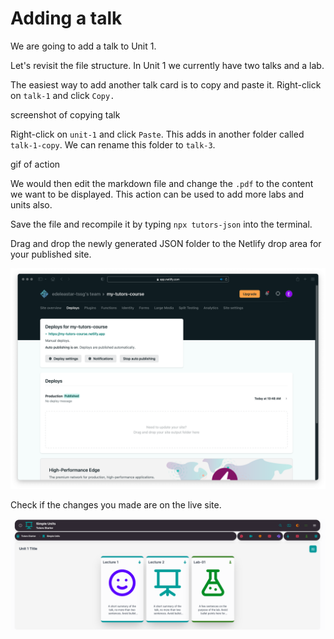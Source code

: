 # Adding a talk

We are going to add a talk to Unit 1. 

Let's revisit the file structure. In Unit 1 we currently have two talks and a lab. 

The easiest way to add another talk card is to copy and paste it. Right-click on `talk-1` and click `Copy.`

screenshot of copying talk

Right-click on `unit-1` and click `Paste`. This adds in another folder called `talk-1-copy`. We can rename this folder to `talk-3`. 

gif of action

We would then edit the markdown file and change the `.pdf` to the content we want to be displayed. This action can be used to add more labs and units also. 

Save the file and recompile it by typing `npx tutors-json` into the terminal. 

Drag and drop the newly generated JSON folder to the Netlify drop area for your published site. 

![netlify-deploys](img/21.png)

Check if the changes you made are on the live site.

![updated-site](img/09x.png)